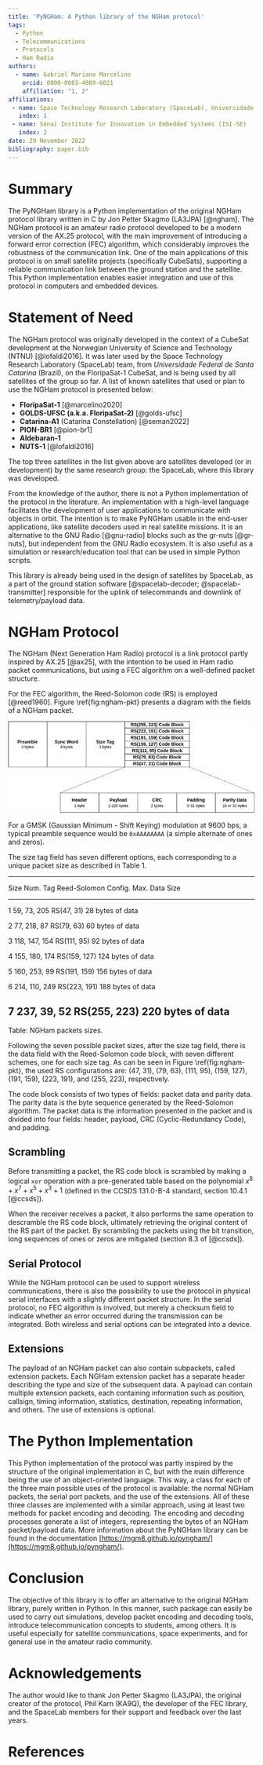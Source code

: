 ```yaml
---
title: 'PyNGHam: A Python library of the NGHam protocol'
tags:
  - Python
  - Telecommunications
  - Protocols
  - Ham Radio
authors:
  - name: Gabriel Mariano Marcelino
    orcid: 0000-0003-4889-6021
    affiliation: "1, 2"
affiliations:
 - name: Space Technology Research Laboratory (SpaceLab), Universidade Federal de Santa Catarina
   index: 1
 - name: Senai Institute for Innovation in Embedded Systems (ISI-SE)
   index: 2
date: 29 November 2022
bibliography: paper.bib
---
```


# Summary

The PyNGHam library is a Python implementation of the original NGHam protocol library written in C by Jon Petter Skagmo (LA3JPA) [@ngham]. The NGHam protocol is an amateur radio protocol developed to be a modern version of the AX.25 protocol, with the main improvement of introducing a forward error correction (FEC) algorithm, which considerably improves the robustness of the communication link. One of the main applications of this protocol is on small satellite projects (specifically CubeSats), supporting a reliable communication link between the ground station and the satellite. This Python implementation enables easier integration and use of this protocol in computers and embedded devices.

# Statement of Need

The NGHam protocol was originally developed in the context of a CubeSat development at the Norwegian University of Science and Technology (NTNU) [@lofaldi2016]. It was later used by the Space Technology Research Laboratory (SpaceLab) team, from *Universidade Federal de Santa Catarina* (Brazil), on the FloripaSat-1 CubeSat, and is being used by all satellites of the group so far. A list of known satellites that used or plan to use the NGHam protocol is presented below:

* **FloripaSat-1** [@marcelino2020]
* **GOLDS-UFSC (a.k.a. FloripaSat-2)** [@golds-ufsc]
* **Catarina-A1** (Catarina Constellation) [@seman2022]
* **PION-BR1** [@pion-br1]
* **Aldebaran-1**
* **NUTS-1** [@lofaldi2016]

The top three satellites in the list given above are satellites developed (or in development) by the same research group: the SpaceLab, where this library was developed.

From the knowledge of the author, there is not a Python implementation of the protocol in the literature. An implementation with a high-level language facilitates the development of user applications to communicate with objects in orbit. The intention is to make PyNGHam usable in the end-user applications, like satellite decoders used in real satellite missions. It is an alternative to the GNU Radio [@gnu-radio] blocks such as the gr-nuts [@gr-nuts], but independent from the GNU Radio ecosystem. It is also useful as a simulation or research/education tool that can be used in simple Python scripts.

This library is already being used in the design of satellites by SpaceLab, as a part of the ground station software [@spacelab-decoder; @spacelab-transmitter] responsible for the uplink of telecommands and downlink of telemetry/payload data.

# NGHam Protocol

The NGHam (Next Generation Ham Radio) protocol is a link protocol partly inspired by AX.25 [@ax25], with the intention to be used in Ham radio packet communications, but using a FEC algorithm on a well-defined packet structure.

For the FEC algorithm, the Reed-Solomon code (RS) is employed [@reed1960]. Figure \ref{fig:ngham-pkt} presents a diagram with the fields of a NGHam packet.

![Fields of a NGHam packet.\label{fig:ngham-pkt}](../docs/ngham-pkt.png)

For a GMSK (Gaussian Minimum - Shift Keying) modulation at 9600 bps, a typical preamble sequence would be `0xAAAAAAAA` (a simple alternate of ones and zeros).

The size tag field has seven different options, each corresponding to a unique packet size as described in Table 1.

----------------------------------------------------------------------
Size Num.   Tag             Reed-Solomon Config.    Max. Data Size
----------  --------------  ---------------------   ------------------
1           59, 73, 205     RS(47, 31)              28 bytes of data

2           77, 218, 87     RS(79, 63)              60 bytes of data

3           118, 147, 154   RS(111, 95)             92 bytes of data

4           155, 180, 174   RS(159, 127)            124 bytes of data

5           160, 253, 99    RS(191, 159)            156 bytes of data

6           214, 110, 249   RS(223, 191)            188 bytes of data

7           237, 39, 52     RS(255, 223)            220 bytes of data
----------------------------------------------------------------------

Table:  NGHam packets sizes.

Following the seven possible packet sizes, after the size tag field, there is the data field with the Reed-Solomon code block, with seven different schemes, one for each size tag. As can be seen in Figure \ref{fig:ngham-pkt}, the used RS configurations are: (47, 31), (79, 63), (111, 95), (159, 127), (191, 159), (223, 191), and (255, 223), respectively.

The code block consists of two types of fields: packet data and parity data. The parity data is the byte sequence generated by the Reed-Solomon algorithm. The packet data is the information presented in the packet and is divided into four fields: header, payload, CRC (Cyclic-Redundancy Code), and padding.

## Scrambling

Before transmitting a packet, the RS code block is scrambled by making a logical `xor` operation with a pre-generated table based on the polynomial $x^{8} + x^{7} + x^{5} + x^{3} + 1$ (defined in the CCSDS 131.0-B-4 standard, section 10.4.1 [@ccsds]).

When the receiver receives a packet, it also performs the same operation to descramble the RS code block, ultimately retrieving the original content of the RS part of the packet. By scrambling the packets using the bit transition, long sequences of ones or zeros are mitigated (section 8.3 of [@ccsds]).

## Serial Protocol

While the NGHam protocol can be used to support wireless communications, there is also the possibility to use the protocol in physical serial interfaces with a slightly different packet structure. In the serial protocol, no FEC algorithm is involved, but merely a checksum field to indicate whether an error occurred during the transmission can be integrated. Both wireless and serial options can be integrated into a device.

## Extensions

The payload of an NGHam packet can also contain subpackets, called extension packets. Each NGHam extension packet has a separate header describing the type and size of the subsequent data. A payload can contain multiple extension packets, each containing information such as position, callsign, timing information, statistics, destination, repeating information, and others. The use of extensions is optional.

# The Python Implementation

This Python implementation of the protocol was partly inspired by the structure of the original implementation in C, but with the main difference being the use of an object-oriented language. This way, a class for each of the three main possible uses of the protocol is available: the normal NGHam packets, the serial port packets, and the use of the extensions. All of these three classes are implemented with a similar approach, using at least two methods for packet encoding and decoding. The encoding and decoding processes generate a list of integers, representing the bytes of an NGHam packet/payload data. More information about the PyNGHam library can be found in the documentation [https://mgm8.github.io/pyngham/](https://mgm8.github.io/pyngham/).


# Conclusion

The objective of this library is to offer an alternative to the original NGHam library, purely written in Python. In this manner, such package can easily be used to carry out simulations, develop packet encoding and decoding tools, introduce telecommunication concepts to students, among others. It is useful especially for satellite communications, space experiments, and for general use in the amateur radio community.

# Acknowledgements

The author would like to thank Jon Petter Skagmo (LA3JPA), the original creator of the protocol, Phil Karn (KA9Q), the developer of the FEC library, and the SpaceLab members for their support and feedback over the last years.

# References
